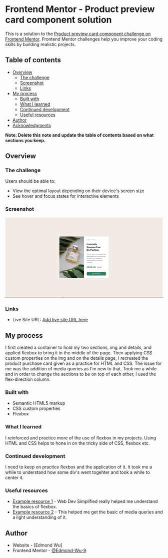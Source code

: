 # Frontend Mentor - Product preview card component solution

This is a solution to the [Product preview card component challenge on Frontend Mentor](https://www.frontendmentor.io/challenges/product-preview-card-component-GO7UmttRfa). Frontend Mentor challenges help you improve your coding skills by building realistic projects. 

## Table of contents

- [Overview](#overview)
  - [The challenge](#the-challenge)
  - [Screenshot](#screenshot)
  - [Links](#links)
- [My process](#my-process)
  - [Built with](#built-with)
  - [What I learned](#what-i-learned)
  - [Continued development](#continued-development)
  - [Useful resources](#useful-resources)
- [Author](#author)
- [Acknowledgments](#acknowledgments)

**Note: Delete this note and update the table of contents based on what sections you keep.**

## Overview

### The challenge

Users should be able to:

- View the optimal layout depending on their device's screen size
- See hover and focus states for interactive elements

### Screenshot

![](./images/finished-product-sc.JPG)


### Links

- Live Site URL: [Add live site URL here](https://your-live-site-url.com)

## My process

I first created a container to hold my two sections, img and details, and applied flexbox to bring it in the middle of the page. Then applying CSS custom properties on the img 
and on the details page, I recreated the product purchase card given as a practice for HTML and CSS. The issue for me was the addition of media queries as I'm new to that. Took me a while and in order to change the sections to be on top of each other, I used the flex-direction column. 

### Built with

- Semantic HTML5 markup
- CSS custom properties
- Flexbox

### What I learned

I reinforced and practice more of the use of flexbox in my projects. Using HTML and CSS helps to hone in on the tricky side of CSS, flexbox etc. 


### Continued development

I need to keep on practice flexbox and the application of it. It took me a while to understand how some div's went togehter and took a while to center it. 

### Useful resources

- [Example resource 1](https://www.youtube.com/watch?v=fYq5PXgSsbE) - Web Dev Simplified really helped me understand the basics of flexbox. 
- [Example resource 2](hhttps://www.youtube.com/watch?v=5xzaGSYd7jM) - This helped me get the basic of media queries and a light understanding of it. 

## Author

- Website - [Edmond Wu]
- Frontend Mentor - [@Edmond-Wu-9](https://www.frontendmentor.io/profile/yourusername)
